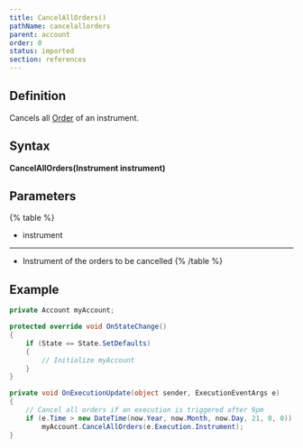 ```yaml
---
title: CancelAllOrders()
pathName: cancelallorders
parent: account
order: 0
status: imported
section: references
---
```


## Definition

Cancels all [Order](order) of an instrument.

## Syntax

**CancelAllOrders(Instrument instrument)**

## Parameters

{% table %}

* instrument

---

* Instrument of the orders to be cancelled
{% /table %}

## Example

```csharp
private Account myAccount;

protected override void OnStateChange()
{
    if (State == State.SetDefaults)
    {
        // Initialize myAccount
    }
}

private void OnExecutionUpdate(object sender, ExecutionEventArgs e)
{
    // Cancel all orders if an execution is triggered after 9pm
    if (e.Time > new DateTime(now.Year, now.Month, now.Day, 21, 0, 0))
        myAccount.CancelAllOrders(e.Execution.Instrument);
}

